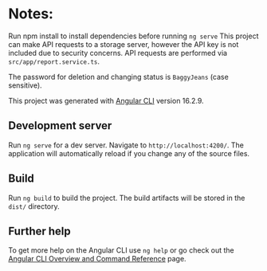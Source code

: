 # Notes:

Run npm install to install dependencies before running `ng serve`
This project can make API requests to a storage server, however the API key is not included due to security concerns.
API requests are performed via `src/app/report.service.ts`.

The password for deletion and changing status is `BaggyJeans` (case sensitive).

This project was generated with [Angular CLI](https://github.com/angular/angular-cli) version 16.2.9.

## Development server

Run `ng serve` for a dev server. Navigate to `http://localhost:4200/`. The application will automatically reload if you change any of the source files.

## Build

Run `ng build` to build the project. The build artifacts will be stored in the `dist/` directory.

## Further help

To get more help on the Angular CLI use `ng help` or go check out the [Angular CLI Overview and Command Reference](https://angular.io/cli) page.
